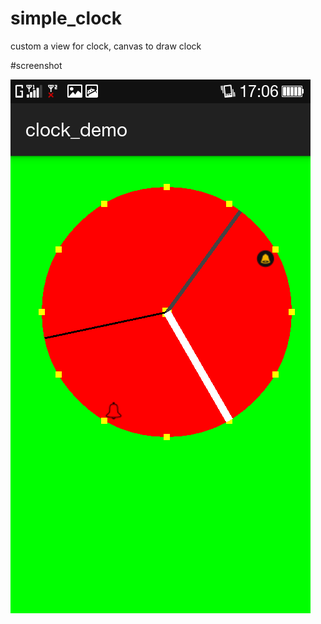 # simple_clock
custom a view for clock, canvas to draw clock


#screenshot

![github](https://github.com/gaofeng9339/simple_clock/blob/master/clock_view.png "github")


